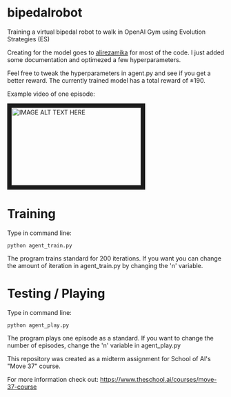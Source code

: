 # bipedalrobot
Training a virtual bipedal robot to walk in OpenAI Gym using Evolution Strategies (ES)

Creating for the model goes to [alirezamika](https://github.com/alirezamika/bipedal-es) for most of the code. I just added some documentation and optimezed a few hyperparameters.

Feel free to tweak the hyperparameters in agent.py and see if you get a better reward.
The currently trained model has a total reward of ±190.

Example video of one episode:

<a href="https://www.youtube.com/watch?v=iskHVlt0UBw
" target="_blank"><img src="https://i9.ytimg.com/vi/iskHVlt0UBw/mq2.jpg?sqp=CPjkkt4F&rs=AOn4CLDIW9pwFBsKufSMMQL0pz_wUgLjhg" 
alt="IMAGE ALT TEXT HERE" width="300" height="180" border="10" /></a>

# Training 
Type in command line:

    python agent_train.py
    
The program trains standard for 200 iterations. If you want you can change the amount of iteration in agent_train.py by changing the 'n' variable.

# Testing / Playing
Type in command line:

    python agent_play.py
    
The program plays one episode as a standard. If you want to change the number of episodes, change the 'n' variable in agent_play.py


This repository was created as a midterm assignment for School of AI's "Move 37" course.

For more information check out:
https://www.theschool.ai/courses/move-37-course
